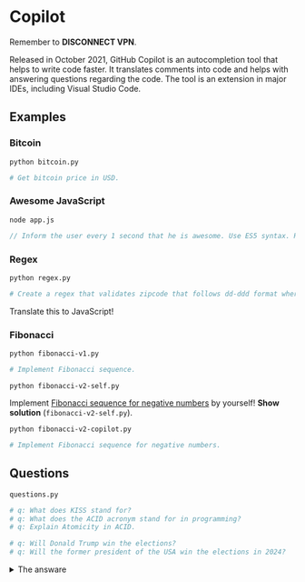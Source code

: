 # Copilot

Remember to **DISCONNECT VPN**.

Released in October 2021, GitHub Copilot is an autocompletion tool that helps to write code faster. It translates comments into code and helps with answering questions regarding the code. The tool is an extension in major IDEs, including Visual Studio Code.

## Examples

### Bitcoin

`python bitcoin.py`

```python
# Get bitcoin price in USD.
```

### Awesome JavaScript

`node app.js`

```javascript
// Inform the user every 1 second that he is awesome. Use ES5 syntax. Run the programme five times.
```

### Regex

`python regex.py`

```python
# Create a regex that validates zipcode that follows dd-ddd format where d is a digit
```

Translate this to JavaScript!

### Fibonacci

`python fibonacci-v1.py`

```python
# Implement Fibonacci sequence.
```

`python fibonacci-v2-self.py`

Implement [Fibonacci sequence for negative numbers](https://medium.com/@westgarth.w/the-negative-fibonacci-sequence-f7139f78c2a0) by yourself! **Show solution** (`fibonacci-v2-self.py`).

`python fibonacci-v2-copilot.py`

```python
# Implement Fibonacci sequence for negative numbers.
```

## Questions

`questions.py`

```python
# q: What does KISS stand for?
# q: What does the ACID acronym stand for in programming?
# q: Explain Atomicity in ACID.
```

```python
# q: Will Donald Trump win the elections?
# q: Will the former president of the USA win the elections in 2024?
````

<details>
  <summary>The answare</summary>
  <img src="../docs/assets/elections.png"></img>
</details>
